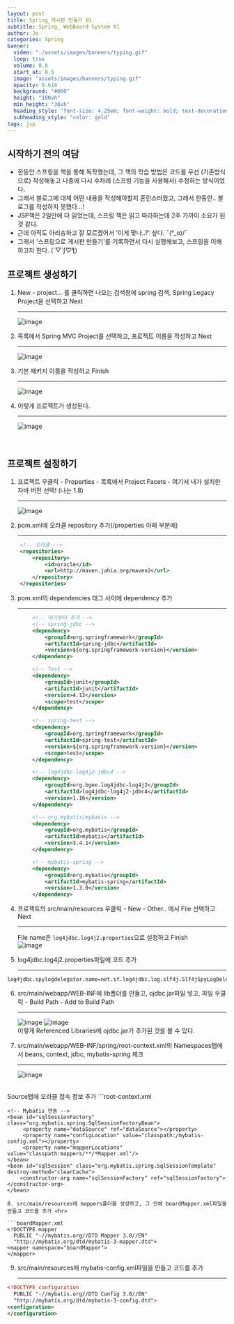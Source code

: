 ```yaml
---
layout: post
title: Spring_게시판 만들기 01
subtitle: Spring_ WebBoard System 01
author: Jo 
categories: Spring
banner:
  video: "./assets/images/banners/typing.gif"
  loop: true
  volume: 0.8
  start_at: 8.5
  image: "assets/images/banners/typing.gif"
  opacity: 0.618
  background: "#000"
  height: "100vh"
  min_height: "38vh"
  heading_style: "font-size: 4.25em; font-weight: bold; text-decoration: underline"
  subheading_style: "color: gold"
tags: jsp
---
```


## 시작하기 전의 여담
- 한동안 스프링을 책을 통해 독학했는데, 그 책의 학습 방법은 코드를 우선 (기존방식으로) 작성해놓고 나중에 다시 수차례 (스프링 기능을 사용해서) 수정하는 방식이었다.
- 그래서 블로그에 대체 어떤 내용을 작성해야할지 혼란스러웠고, 그래서 한동안.. 블로그를 작성하지 못했다...!
- JSP책은 2일만에 다 읽었는데, 스프링 책은 읽고 따라하는데 2주 가까이 소요가 된 것 같다.
- 근데 아직도 아리송하고 잘 모르겠어서 '이게 맞나..?' 싶다. ¯\(°_o)/¯
- 그래서 '스프링으로 게시판 만들기'를 기록하면서 다시 실행해보고, 스프링을 이해하고자 한다. (´▽`ʃ♡ƪ)

## 프로젝트 생성하기
1. New - project... 를 클릭하면 나오는 검색창에 spring 검색, Spring Legacy Project을 선택하고 Next<hr>
   ![image](https://github.com/CheeseYoung/cheeseyoung.github.io/assets/132384527/da727ce6-0c2b-4e3f-aebc-e97224e33d54)

2. 목록에서 Spring MVC Project를 선택하고, 프로젝트 이름을 작성하고 Next  <hr>
![image](https://github.com/CheeseYoung/cheeseyoung.github.io/assets/132384527/042c4633-d1a8-463a-b74d-a3e6ff68dbbf)

3. 기본 패키지 이름을 작성하고 Finish  <hr>
![image](https://github.com/CheeseYoung/cheeseyoung.github.io/assets/132384527/8a2f077e-f9b2-4afb-803d-ae6f5287fd78)

4. 이렇게 프로젝트가 생성된다.  <hr>
![image](https://github.com/CheeseYoung/cheeseyoung.github.io/assets/132384527/6766cb83-a2bd-42ee-8ef7-9fdf7111828a)
 <br>

## 프로젝트 설정하기
1. 프로젝트 우클릭 - Properties - 목록에서 Project Facets - 여기서 내가 설치한 자바 버전 선택! (나는 1.8)<hr>
![image](https://github.com/CheeseYoung/cheeseyoung.github.io/assets/132384527/22334ba8-91e9-413c-9679-1ec102faa369)

2. pom.xml에 오라클 repository 추가(/properties 아래 부분에) <hr>

```pom.xml
	<!-- 오라클 -->
	<repositories>
		<repository>
			<id>oracle</id>
			<url>http://maven.jahia.org/maven2</url>
		</repository>
	</repositories>
 ```

3. pom.xml의 dependencies 태그 사이에 dependency 추가 <hr>
```pom.xml
		<!-- 여기부터 추가 -->
		<!-- spring-jdbc -->
		<dependency>
			<groupId>org.springframework</groupId>
			<artifactId>spring-jdbc</artifactId>
			<version>${org.springframework-version}</version>
		</dependency>

		<!-- Test -->
		<dependency>
			<groupId>junit</groupId>
			<artifactId>junit</artifactId>
			<version>4.12</version>
			<scope>test</scope>
		</dependency>

		<!-- spring-test -->
		<dependency>
			<groupId>org.springframework</groupId>
			<artifactId>spring-test</artifactId>
			<version>${org.springframework-version}</version>
			<scope>test</scope>
		</dependency>

		<!-- log4jdbc-log4j2-jdbc4 -->
		<dependency>
			<groupId>org.bgee.log4jdbc-log4j2</groupId>
			<artifactId>log4jdbc-log4j2-jdbc4</artifactId>
			<version>1.16</version>
		</dependency>

		<!-- org.mybatis/mybatis -->
		<dependency>
			<groupId>org.mybatis</groupId>
			<artifactId>mybatis</artifactId>
			<version>3.4.1</version>
		</dependency>

		<!-- mybatis-spring -->
		<dependency>
			<groupId>org.mybatis</groupId>
			<artifactId>mybatis-spring</artifactId>
			<version>1.3.0</version>
		</dependency>
```
4. 프로젝트의 src/main/resources 우클릭 - New - Other.. 에서 File 선택하고 Next <hr>
File name은 ``log4jdbc.log4j2.properties``으로 설정하고 Finish<br>
![image](https://github.com/CheeseYoung/cheeseyoung.github.io/assets/132384527/061a4a66-ff1c-4fd7-ba60-14f790ad007d)


5. log4jdbc.log4j2.properties파일에 코드 추가 <hr>
```log4jdbc.log4j2.properties
log4jdbc.spylogdelegator.name=net.sf.log4jdbc.log.slf4j.Slf4jSpyLogDelegator
```

6. src/main/webapp/WEB-INF에 lib폴더를 만들고, ojdbc.jar파일 넣고, 파일 우클릭 - Build Path - Add to Build Path <hr>
![image](https://github.com/CheeseYoung/cheeseyoung.github.io/assets/132384527/4c852bf5-1256-4187-bc2a-b462c6f1b0bc)
![image](https://github.com/CheeseYoung/cheeseyoung.github.io/assets/132384527/635bac5d-43a2-489f-8683-792ac32f2f80)
<br> 이렇게 Referenced Libraries에 ojdbc.jar가 추가된 것을 볼 수 있다.

7. src/main/webapp/WEB-INF/spring/root-context.xml의 Namespaces탭에서 beans, context, jdbc, mybatis-spring 체크 <hr>
![image](https://github.com/CheeseYoung/cheeseyoung.github.io/assets/132384527/ebb7e463-effb-42ab-9a3b-c7bee5a7cc10)
<br>
Source탭에 오라클 접속 정보 추가
```root-context.xml
	<!-- 오라클 접속 -->
    <bean class="org.springframework.jdbc.datasource.DriverManagerDataSource" id="dataSource">
        <property name="driverClassName" value="net.sf.log4jdbc.sql.jdbcapi.DriverSpy"/>
        <property name="url" value="jdbc:log4jdbc:oracle:thin:@localhost:1521/xe"/>
        <property name="username" value="CHEESE"/>
        <property name="password" value="1234"/>
    </bean>
   
    <!-- Mybatis 연동 -->
    <bean id="sqlSessionFactory" class="org.mybatis.spring.SqlSessionFactoryBean">
         <property name="dataSource" ref="dataSource"></property>
         <property name="configLocation" value="classpath:/mybatis-config.xml"></property>
         <property name="mapperLocations" value="classpath:mappers/**/*Mapper.xml"/>
    </bean>
    <bean id="sqlSession" class="org.mybatis.spring.SqlSessionTemplate" destroy-method="clearCache">
        <constructor-arg name="sqlSessionFactory" ref="sqlSessionFactory"></constructor-arg>
    </bean>
```
8. src/main/resources에 mappers폴더를 생성하고, 그 안에 boardMapper.xml파일을 만들고 코드를 추가 <hr>

```boardMapper.xml
<!DOCTYPE mapper
  PUBLIC "-//mybatis.org//DTD Mapper 3.0//EN"
  "http://mybatis.org/dtd/mybatis-3-mapper.dtd">
<mapper namespace="boardMapper">
</mapper>
```

9. src/main/resources에 mybatis-config.xml파일을 만들고 코드를 추가 <hr>

```mybatis-config.xml
<!DOCTYPE configuration
  PUBLIC "-//mybatis.org//DTD Config 3.0//EN"
  "http://mybatis.org/dtd/mybatis-3-config.dtd">
<configuration>
</configuration>
``` 





